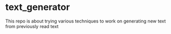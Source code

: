 # text_generator

This repo is about trying various techniques to work on generating new text from previously read text 
